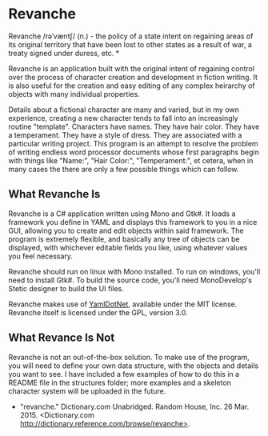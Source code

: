Revanche
========

Revanche /rəˈvæntʃ/ (n.) - the policy of a state intent on regaining areas of its original territory that have been lost to other states as a result of war, a treaty signed under duress, etc. *

Revanche is an application built with the original intent of regaining control over the process of character creation and development in fiction writing. It is also useful for the creation and easy editing of any complex heirarchy of objects with many individual properties.

Details about a fictional character are many and varied, but in my own experience, creating a new character tends to fall into an increasingly routine "template". Characters have names. They have hair color. They have a temperament. They have a style of dress. They are associated with a particular writing project. This program is an attempt to resolve the problem of writing endless word processor documents whose first paragraphs begin with things like "Name:", "Hair Color:", "Temperament:", et cetera, when in many cases the there are only a few possible things which can follow.

What Revanche Is
----------------

Revanche is a C# application written using Mono and Gtk#. It loads a framework you define in YAML and displays this framework to you in a nice GUI, allowing you to create and edit objects within said framework. The program is extremely flexible, and basically any tree of objects can be displayed, with whichever editable fields you like, using whatever values you feel necessary.

Revanche should run on linux with Mono installed. To run on windows, you'll need to install Gtk#. To build the source code, you'll need MonoDevelop's Stetic designer to build the UI files.

Revanche makes use of [YamlDotNet](http://aaubry.net/pages/yamldotnet.html), available under the MIT license. Revanche itself is licensed under the GPL, version 3.0.

What Revance Is Not
-------------------

Revanche is not an out-of-the-box solution. To make use of the program, you will need to define your own data structure, with the objects and details you want to see. I have included a few examples of how to do this in a README file in the structures folder; more examples and a skeleton character system will be uploaded in the future.

* "revanche." Dictionary.com Unabridged. Random House, Inc. 26 Mar. 2015. <Dictionary.com http://dictionary.reference.com/browse/revanche>.
